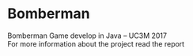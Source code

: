 # Bomberman
Bomberman Game develop in Java – UC3M 2017\
For more information about the project read the report
